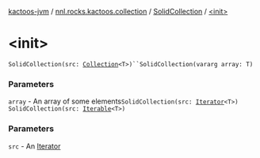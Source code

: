 [kactoos-jvm](../../index.md) / [nnl.rocks.kactoos.collection](../index.md) / [SolidCollection](index.md) / [&lt;init&gt;](.)

# &lt;init&gt;

`SolidCollection(src: `[`Collection`](https://kotlinlang.org/api/latest/jvm/stdlib/kotlin.collections/-collection/index.html)`<T>)``SolidCollection(vararg array: T)`

### Parameters

`array` - An array of some elements`SolidCollection(src: `[`Iterator`](https://kotlinlang.org/api/latest/jvm/stdlib/kotlin.collections/-iterator/index.html)`<T>)`
`SolidCollection(src: `[`Iterable`](https://kotlinlang.org/api/latest/jvm/stdlib/kotlin.collections/-iterable/index.html)`<T>)`

### Parameters

`src` - An [Iterator](https://kotlinlang.org/api/latest/jvm/stdlib/kotlin.collections/-iterator/index.html)